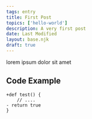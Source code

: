```yaml
---
tags: entry
title: First Post
topics: ['hello-world']
description: A very first post
date: Last Modified
layout: base.njk
draft: true
---
```

lorem ipsum dolor sit amet

## Code Example

```diff-py
+def test() {
    // ....
- return true
}
```
